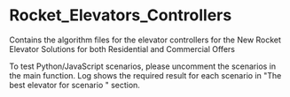 # Rocket_Elevators_Controllers
Contains the algorithm files for the elevator controllers for the New Rocket Elevator Solutions for both Residential and Commercial Offers

To test Python/JavaScript scenarios, please uncomment the scenarios in the main function. Log shows the required result for each scenario in "The best elevator for scenario " section.
